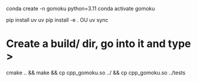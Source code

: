 conda create -n gomoku python=3.11
conda activate gomoku

pip install uv
uv pip install -e .    OU uv sync 

# Create a build/ dir, go into it and type >
cmake .. && make && cp cpp_gomoku.so ../ && cp cpp_gomoku.so ../tests